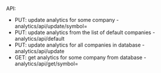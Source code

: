 API:
* PUT: update analytics for some company - analytics/api/update/symbol=<symbol>
* PUT: update analytics from the list of default companies - analytics/api/default
* PUT: update analytics for all companies in database - analytics/api/update
* GET: get analytics for some company from database - analytics/api/get/symbol=<symbol>
